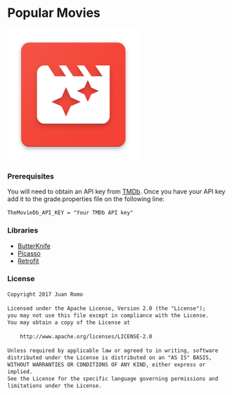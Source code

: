 # Popular Movies

<img src="art/launcher.png" width=300 >

### Prerequisites

You will need to obtain an API key from [TMDb](https://www.themoviedb.org).  Once you have your API key add it to the grade.properties file on the following line:

    TheMovieDb_API_KEY = "Your TMDb API key"

### Libraries

* [ButterKnife](https://github.com/JakeWharton/butterknife)
* [Picasso](https://github.com/square/picasso)
* [Retrofit](https://github.com/square/retrofit)

### License

```
Copyright 2017 Juan Romo

Licensed under the Apache License, Version 2.0 (the "License");
you may not use this file except in compliance with the License.
You may obtain a copy of the License at

    http://www.apache.org/licenses/LICENSE-2.0

Unless required by applicable law or agreed to in writing, software
distributed under the License is distributed on an "AS IS" BASIS,
WITHOUT WARRANTIES OR CONDITIONS OF ANY KIND, either express or implied.
See the License for the specific language governing permissions and
limitations under the License.
```